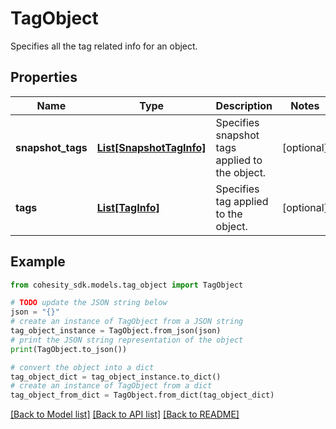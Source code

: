 # TagObject

Specifies all the tag related info for an object.

## Properties

Name | Type | Description | Notes
------------ | ------------- | ------------- | -------------
**snapshot_tags** | [**List[SnapshotTagInfo]**](SnapshotTagInfo.md) | Specifies snapshot tags applied to the object. | [optional] 
**tags** | [**List[TagInfo]**](TagInfo.md) | Specifies tag applied to the object. | [optional] 

## Example

```python
from cohesity_sdk.models.tag_object import TagObject

# TODO update the JSON string below
json = "{}"
# create an instance of TagObject from a JSON string
tag_object_instance = TagObject.from_json(json)
# print the JSON string representation of the object
print(TagObject.to_json())

# convert the object into a dict
tag_object_dict = tag_object_instance.to_dict()
# create an instance of TagObject from a dict
tag_object_from_dict = TagObject.from_dict(tag_object_dict)
```
[[Back to Model list]](../README.md#documentation-for-models) [[Back to API list]](../README.md#documentation-for-api-endpoints) [[Back to README]](../README.md)


